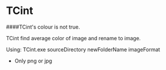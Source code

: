 # TCint
####TCint's colour is not true.

TCint find average color of image and rename to image.

Using: TCint.exe sourceDirectory newFolderName imageFormat

* Only png or jpg